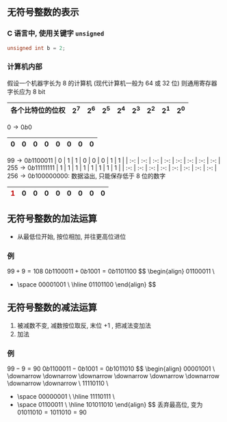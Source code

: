 ## 无符号整数的表示
### C 语言中, 使用关键字 `unsigned`
```c
unsigned int b = 2;
```
### 计算机内部
假设一个机器字长为 8 的计算机 (现代计算机一般为 64 或 32 位)
则通用寄存器字长应为 8 bit

| **各个比特位的位权** | $2^7$ | $2^6$ | $2^5$ | $2^4$ | $2^3$ | $2^2$ | $2^1$ | $2^0$ |
| :----------: | :---: | :---: | :---: | :---: | :---: | :---: | :---: | :---: |
$0 \to 0b0$

| $0$ | $0$ | $0$ | $0$ | $0$ | $0$ | $0$ | $0$ |
| :-: | :-: | :-: | :-: | :-: | :-: | :-: | :-: |
$99 \to 0b1100011$
| $0$ | $1$ | $1$ | $0$ | $0$ | $0$ | $1$ | $1$ |
| :-: | :-: | :-: | :-: | :-: | :-: | :-: | :-: |
$255 \to 0b11111111$
| $1$ | $1$ | $1$ | $1$ | $1$ | $1$ | $1$ | $1$ |
| :-: | :-: | :-: | :-: | :-: | :-: | :-: | :-: |
$256 \to 0b100000000$: 数据溢出, 只能保存低于 8 位的数字

| <font color="#c00000">$1$</font> | $0$ | $0$ | $0$ | $0$ | $0$ | $0$ | $0$ | $0$ |
| :------------------------------: | :-: | :-: | :-: | :-: | :-: | :-: | :-: | :-: |
## 无符号整数的加法运算
- 从最低位开始, 按位相加, 并往更高位进位
### 例
$99 + 9 = 108$
$0b1100011 + 0b1001 = 0b1101100$
$$
\begin{align}
01100011 \\
+ \space 00001001 \\
\hline
01101100
\end{align}
$$
## 无符号整数的减法运算
1. 被减数不变, 减数按位取反, 末位 $+1$ , 把减法变加法
2. 加法
### 例
$99-9=90$
$0b1100011 - 0b1001 = 0b1011010$
$$
\begin{align}
00001001 \\
\downarrow \downarrow \downarrow \downarrow \downarrow \downarrow \downarrow \downarrow \\
11110110 \\
+ \space 00000001 \\
\hline
11110111 \\
+ \space 01100011 \\
\hline
101011010
\end{align}
$$
丢弃最高位, 变为 $01011010 = 1011010 = 90$